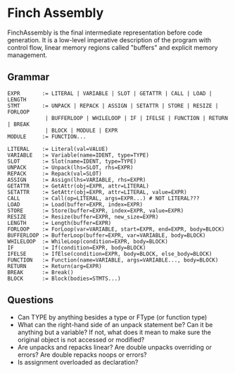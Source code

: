 # Finch Assembly

FinchAssembly is the final intermediate representation before code generation.
It is a low-level imperative description of the program with control flow, linear memory regions called "buffers" and explicit memory management.

## Grammar

```
EXPR       := LITERAL | VARIABLE | SLOT | GETATTR | CALL | LOAD | LENGTH
STMT       := UNPACK | REPACK | ASSIGN | SETATTR | STORE | RESIZE | FORLOOP
            | BUFFERLOOP | WHILELOOP | IF | IFELSE | FUNCTION | RETURN | BREAK
            | BLOCK | MODULE | EXPR
MODULE     := FUNCTION...

LITERAL    := Literal(val=VALUE)
VARIABLE   := Variable(name=IDENT, type=TYPE)
SLOT       := Slot(name=IDENT, type=TYPE)
UNPACK     := Unpack(lhs=SLOT, rhs=EXPR)
REPACK     := Repack(val=SLOT)
ASSIGN     := Assign(lhs=VARIABLE, rhs=EXPR)
GETATTR    := GetAttr(obj=EXPR, attr=LITERAL)
SETATTR    := SetAttr(obj=EXPR, attr=LITERAL, value=EXPR)
CALL       := Call(op=LITERAL, args=EXPR...) # NOT LITERAL???
LOAD       := Load(buffer=EXPR, index=EXPR)
STORE      := Store(buffer=EXPR, index=EXPR, value=EXPR)
RESIZE     := Resize(buffer=EXPR, new_size=EXPR)
LENGTH     := Length(buffer=EXPR)
FORLOOP    := ForLoop(var=VARIABLE, start=EXPR, end=EXPR, body=BLOCK)
BUFFERLOOP := BufferLoop(buffer=EXPR, var=VARIABLE, body=BLOCK)
WHILELOOP  := WhileLoop(condition=EXPR, body=BLOCK)
IF         := If(condition=EXPR, body=BLOCK)
IFELSE     := IfElse(condition=EXPR, body=BLOCK, else_body=BLOCK)
FUNCTION   := Function(name=VARIABLE, args=VARIABLE..., body=BLOCK)
RETURN     := Return(arg=EXPR)
BREAK      := Break()
BLOCK      := Block(bodies=STMTS...)
```

## Questions

* Can TYPE by anything besides a type or FType (or function type)
* What can the right-hand side of an unpack statement be? Can it be anything
  but a variable? If not, what does it mean to make sure the original object is
  not accessed or modified?
* Are unpacks and repacks linear? Are double unpacks overriding or errors? Are
  double repacks noops or errors?
* Is assignment overloaded as declaration?
